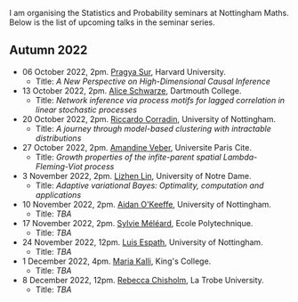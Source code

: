 I am organising the Statistics and Probability seminars at Nottingham Maths. Below is the list of upcoming talks in the seminar series. 

## Autumn 2022
<ul>
  <li>06 October 2022, 2pm. <a href="https://sites.harvard.edu/prs499/">Pragya Sur</a>, Harvard University.
  <ul><li>Title:  <em> A New Perspective on High-Dimensional Causal Inference</em> </li></ul>
  </li>
  <li>13 October 2022, 2pm. <a href="https://aliceschwarze.gitlab.io/">Alice Schwarze</a>, Dartmouth College.
  <ul><li>Title: <em>  Network inference via process motifs for lagged correlation in linear stochastic processes </em></li></ul>
  </li>
  <li>20 October 2022, 2pm. <a href="https://rcorradin.github.io/">Riccardo Corradin</a>, University of Nottingham.
  <ul><li>Title: <em>  A journey through model-based clustering with intractable distributions </em></li></ul>
  </li>
  <li>27 October 2022, 2pm. <a href="https://veberamandine.wixsite.com/maths">Amandine Veber</a>, Universite Paris Cite.
  <ul><li>Title: <em>  Growth properties of the infite-parent spatial Lambda-Fleming-Viot process</em></li></ul>
  </li>
  <li>3 November 2022, 2pm. <a href="https://acms.nd.edu/people/lizhen-lin/">Lizhen Lin</a>, University of Notre Dame.
  <ul><li>Title: <em>  Adaptive variational Bayes: Optimality, computation and applications</em></li></ul>
  </li>
  <li>10 November 2022, 2pm. <a href="https://www.nottingham.ac.uk/mathematics/people/aidan.o'keeffe">Aidan O'Keeffe</a>, University of Nottingham.
  <ul><li>Title: <em>  TBA</em></li></ul>
  </li>
  <li>17 November 2022, 2pm. <a href="https://sites.google.com/view/sylvie-meleard/accueil">Sylvie Méléard</a>, Ecole Polytechnique.
  <ul><li>Title: <em>  TBA</em></li></ul>
  </li>
  <li>24 November 2022, 12pm. <a href="https://www.nottingham.ac.uk/mathematics/people/luis.espath">Luis Espath</a>, University of Nottingham.
  <ul><li>Title: <em>  TBA</em></li></ul>
  </li>
  <li>1 December 2022, 4pm. <a href="https://www.kcl.ac.uk/people/maria-kalli">Maria Kalli</a>, King's College.
  <ul><li>Title: <em>  TBA</em></li></ul>
  </li>
  <li>8 December 2022, 12pm. <a href="https://sites.google.com/view/rebecca-chisholm/home">Rebecca Chisholm</a>, La Trobe University.
  <ul><li>Title: <em>  TBA</em></li></ul>
  </li>
</ul> 
